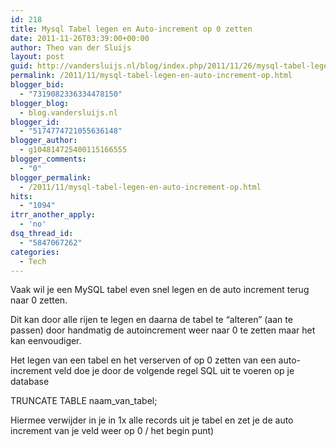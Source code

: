 ```yaml
---
id: 218
title: Mysql Tabel legen en Auto-increment op 0 zetten
date: 2011-11-26T03:39:00+00:00
author: Theo van der Sluijs
layout: post
guid: http://vandersluijs.nl/blog/index.php/2011/11/26/mysql-tabel-legen-en-auto-increment-op/
permalink: /2011/11/mysql-tabel-legen-en-auto-increment-op.html
blogger_bid:
  - "7319082336334478150"
blogger_blog:
  - blog.vandersluijs.nl
blogger_id:
  - "5174774721055636148"
blogger_author:
  - g104814725400115166555
blogger_comments:
  - "0"
blogger_permalink:
  - /2011/11/mysql-tabel-legen-en-auto-increment-op.html
hits:
  - "1094"
itrr_another_apply:
  - 'no'
dsq_thread_id:
  - "5847067262"
categories:
  - Tech
---
```

Vaak wil je een MySQL tabel even snel legen en de auto increment terug naar 0 zetten.

Dit kan door alle rijen te legen en daarna de tabel te “alteren” (aan te passen) door handmatig de autoincrement weer naar 0 te zetten maar het kan eenvoudiger.

Het legen van een tabel en het verserven of op 0 zetten van een auto-increment veld doe je door de volgende regel SQL uit te voeren op je database

TRUNCATE TABLE naam_van_tabel;

Hiermee verwijder in je in 1x alle records uit je tabel en zet je de auto increment van je veld weer op 0 / het begin punt)